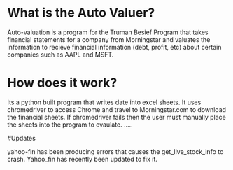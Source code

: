 # What is the Auto Valuer?

Auto-valuation is a program for the Truman Besief Program that takes financial statements for a company from Morningstar and valuates the information to recieve financial information (debt, profit, etc) about certain companies such as AAPL and MSFT.

# How does it work?

Its a python built program that writes date into excel sheets. It uses chromedriver to access Chrome and travel to Morningstar.com to download the financial sheets. If chromedriver fails then the user must manually place the sheets into the program to evaulate.
.....


#Updates

yahoo-fin has been producing errors that causes the get_live_stock_info to crash. Yahoo_fin has recently been updated to fix it.


